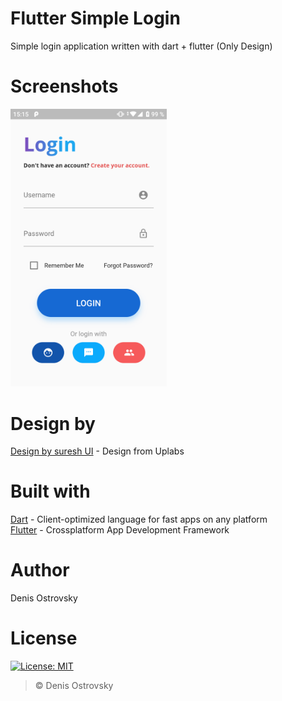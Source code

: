 # Flutter Simple Login
Simple login application written with dart + flutter (Only Design)

# Screenshots
<!-- ![](./screenshots/login.png) -->
<img src="./screenshots/login.png" width="250">

# Design by
[Design by suresh UI](https://www.uplabs.com/posts/login-screen-b84c31d8-085d-406b-8787-04131d6a88ad) - Design from Uplabs

# Built with
[Dart](https://www.dart.dev) - Client-optimized language for fast apps on any platform\
[Flutter](https://www.flutter.dev) - Crossplatform App Development Framework

# Author
Denis Ostrovsky
 
# License
[![License: MIT](https://img.shields.io/badge/License-MIT-green.svg)](https://github.com/DenisOstr/SimpleFlutterLogin/blob/master/LICENSE)
> © Denis Ostrovsky
